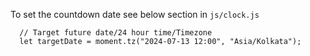 To set the countdown date see below section in `js/clock.js`

```
  // Target future date/24 hour time/Timezone
  let targetDate = moment.tz("2024-07-13 12:00", "Asia/Kolkata");
```
